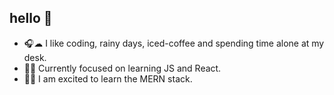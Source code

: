## hello 🌻 

- 🎧☁ I like coding, rainy days, iced-coffee and spending time alone at my desk. 
- 🧸🤎 Currently focused on learning JS and React. 
- 🍓🍄 I am excited to learn the MERN stack. 



